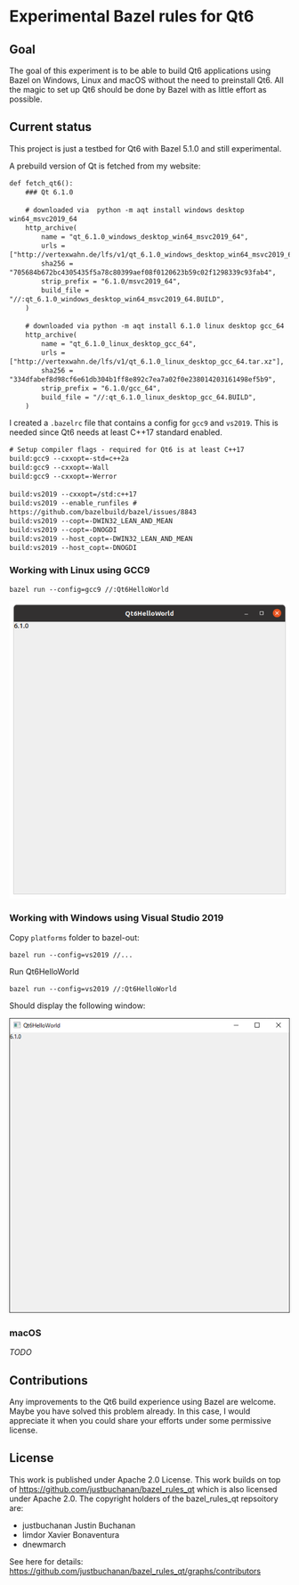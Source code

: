 # Experimental Bazel rules for Qt6

## Goal 

The goal of this experiment is to be able to build Qt6 applications using Bazel on Windows, 
Linux and macOS without the need to preinstall Qt6. 
All the magic to set up Qt6 should be done by Bazel with as little effort as possible.

## Current status

This project is just a testbed for Qt6 with Bazel 5.1.0 and still experimental.

A prebuild version of Qt is fetched from my website:

    def fetch_qt6():
        ### Qt 6.1.0

        # downloaded via  python -m aqt install windows desktop win64_msvc2019_64
        http_archive(
            name = "qt_6.1.0_windows_desktop_win64_msvc2019_64",
            urls = ["http://vertexwahn.de/lfs/v1/qt_6.1.0_windows_desktop_win64_msvc2019_64.zip"],
            sha256 = "705684b672bc4305435f5a78c80399aef08f0120623b59c02f1298339c93fab4",
            strip_prefix = "6.1.0/msvc2019_64",
            build_file = "//:qt_6.1.0_windows_desktop_win64_msvc2019_64.BUILD",
        )

        # downloaded via python -m aqt install 6.1.0 linux desktop gcc_64
        http_archive(
            name = "qt_6.1.0_linux_desktop_gcc_64",
            urls = ["http://vertexwahn.de/lfs/v1/qt_6.1.0_linux_desktop_gcc_64.tar.xz"],
            sha256 = "334dfabef8d98cf6e61db304b1ff8e892c7ea7a02f0e238014203161498ef5b9",
            strip_prefix = "6.1.0/gcc_64",
            build_file = "//:qt_6.1.0_linux_desktop_gcc_64.BUILD",
        )

I created a `.bazelrc` file that contains a config for `gcc9` and `vs2019`. This is needed since Qt6 needs at least C++17 standard enabled.

    # Setup compiler flags - required for Qt6 is at least C++17
    build:gcc9 --cxxopt=-std=c++2a
    build:gcc9 --cxxopt=-Wall
    build:gcc9 --cxxopt=-Werror

    build:vs2019 --cxxopt=/std:c++17
    build:vs2019 --enable_runfiles # https://github.com/bazelbuild/bazel/issues/8843
    build:vs2019 --copt=-DWIN32_LEAN_AND_MEAN
    build:vs2019 --copt=-DNOGDI
    build:vs2019 --host_copt=-DWIN32_LEAN_AND_MEAN
    build:vs2019 --host_copt=-DNOGDI

### Working with Linux using GCC9

    bazel run --config=gcc9 //:Qt6HelloWorld

![Screenshot of HelloWorld demo on Ubuntu 20.04](/screenshots/Ubuntu20.04.png)

### Working with Windows using Visual Studio 2019

Copy `platforms` folder to bazel-out:

    bazel run --config=vs2019 //...

Run Qt6HelloWorld

    bazel run --config=vs2019 //:Qt6HelloWorld

Should display the following window:

![Screenshot of HelloWorld demo on Windows 10](/screenshots/Windows10.png)

### macOS

*TODO*

## Contributions

Any improvements to the Qt6 build experience using Bazel are welcome. 
Maybe you have solved this problem already. 
In this case, 
I would appreciate it when you could share your efforts under some permissive license.

## License

This work is published under Apache 2.0 License.
This work builds on top of https://github.com/justbuchanan/bazel_rules_qt
which is also licensed under Apache 2.0.
The copyright holders of the bazel_rules_qt repsoitory are:
- justbuchanan Justin Buchanan
- limdor Xavier Bonaventura
- dnewmarch

See here for details: https://github.com/justbuchanan/bazel_rules_qt/graphs/contributors